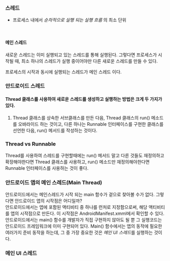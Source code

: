 ### 스레드

- 프로세스 내에서 _순차적으로 실행 되는 실행 흐름_ 의 최소 단위

</br>

#### 메인 스레드

새로운 스레드는 이미 실행되고 있는 스레드를 통해 실행된다. 그렇다면 프로세스가 시작될 때, 최소 하나의 스레드가 실행 중이어야만 다른 새로운 스레드를 만들 수 있다.

프로세스의 시작과 동시에 실행되는 스레드가 메인 스레드 이다.

### 안드로이드 스레드

#### Thread 클래스를 사용하여 새로운 스레드를 생성하고 실행하는 방법은 크게 두 가지가 있다.

1. Thread 클래스를 상속한 서브클래스를 만든 다음, Thread 클래스의 run() 메소드를 오바라이드 하는 것이고, 다른 하나는 Runnable 인터페이스를 구현한 클래스를 선언한 다음, run() 메서드를 작성하는 것이다.

### Thread vs Runnable

Thread를 사용하여 스레드를 구현할때에는 run() 메서드 말고 다른 것들도 재정의하고 확장해야한다면 Thread 클래스를 사용하고, run() 메소드만 재정의해야한다면 Runnable 인터페이스를 사용하는 것이 좋다.
<br>

### 안드로이드 앱의 메인 스레드(Main Thread)

안드로이드에서는 메인스레드가 시작 되는 main 함수가 겉으로 찾아볼 수가 없다. 그렇다면 안드로이드 앱의 시작점은 어디일까?
<br>
안드로이드에서는 앱에 포함된 액티비티 중 하나를 런처로 지정함으로써, 해당 액티비티를 앱의 시작점으로 만든다. 이 시작점은 AndroidManifest.xmml에서 확인할 수 있다.
<br>
안드로이드에서는 main() 함수를 개발자가 직접 구현하지 않아도 될 뿐 그 실행코드는 안드로이드 프레임워크에 이미 구현되어 있다. Main() 함수에서는 앱의 동작에 필요한 여러가지 준비 동작을 하는데, 그 중 가장 중요한 것은 *메인 UI 스레드*를 실행하는 것이다.
<br>

### 메인 UI 스레드
